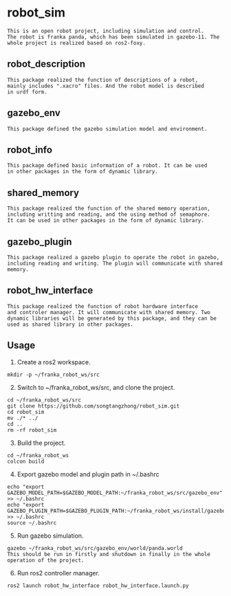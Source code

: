 # robot_sim
```
This is an open robot project, including simulation and control.
The robot is franka panda, which has been simulated in gazebo-11. The
whole project is realized based on ros2-foxy.
```

## robot_description
```
This package realized the function of descriptions of a robot, 
mainly includes ".xacro" files. And the robot model is described 
in urdf form.
```

## gazebo_env
```
This package defined the gazebo simulation model and environment.
```

## robot_info
```
This package defined basic information of a robot. It can be used 
in other packages in the form of dynamic library.
```

## shared_memory
```
This package realized the function of the shared memory operation, 
including writting and reading, and the using method of semaphore.
It can be used in other packages in the form of dynamic library.
```

## gazebo_plugin
```
This package realized a gazebo plugin to operate the robot in gazebo,
including reading and writing. The plugin will communicate with shared
memory.
```

## robot_hw_interface
```
This package realized the function of robot hardware interface
and controler manager. It will communicate with shared memory. Two
dynamic libraries will be generated by this package, and they can be
used as shared library in other packages.
```

## Usage
1. Create a ros2 workspace.
```
mkdir -p ~/franka_robot_ws/src
```

2. Switch to ~/franka_robot_ws/src, and clone the project.
```
cd ~/franka_robot_ws/src
git clone https://github.com/songtangzhong/robot_sim.git
cd robot_sim
mv ./* ../
cd ..
rm -rf robot_sim
```

3. Build the project.
```
cd ~/franka_robot_ws
colcon build
```

4. Export gazebo model and plugin path in ~/.bashrc
```
echo "export GAZEBO_MODEL_PATH=$GAZEBO_MODEL_PATH:~/franka_robot_ws/src/gazebo_env" >> ~/.bashrc
echo "export GAZEBO_PLUGIN_PATH=$GAZEBO_PLUGIN_PATH:~/franka_robot_ws/install/gazebo_env/lib" >> ~/.bashrc
source ~/.bashrc
```

5. Run gazebo simulation.
```
gazebo ~/franka_robot_ws/src/gazebo_env/world/panda.world
This should be run in firstly and shutdown in finally in the whole operation of the project.
```

6. Run ros2 controller manager.
```
ros2 launch robot_hw_interface robot_hw_interface.launch.py
```